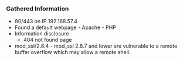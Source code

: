 ### Gathered Information
- 80/443 on IP 192.168.57.4
- Found a default webpage - Apache - PHP
- Information disclosure
	- 404 not found page
- mod_ssl/2.8.4 - mod_ssl 2.8.7 and lower are vulnerable to a remote buffer overflow which may allow a remote shell.